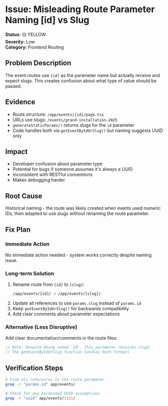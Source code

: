 # Issue: Misleading Route Parameter Naming [id] vs Slug

**Status:** 🟡 YELLOW  
**Severity:** Low  
**Category:** Frontend Routing

## Problem Description
The event routes use `[id]` as the parameter name but actually receive and expect slugs. This creates confusion about what type of value should be passed.

## Evidence
- Route structure: `/app/events/[id]/page.tsx`
- URLs use slugs: `/events/grand-installation-2025`
- `generateStaticParams()` returns slugs for the `id` parameter
- Code handles both via `getEventByIdOrSlug()` but naming suggests UUID only

## Impact
- Developer confusion about parameter type
- Potential for bugs if someone assumes it's always a UUID
- Inconsistent with RESTful conventions
- Makes debugging harder

## Root Cause
Historical naming - the route was likely created when events used numeric IDs, then adapted to use slugs without renaming the route parameter.

## Fix Plan

### Immediate Action
No immediate action needed - system works correctly despite naming issue.

### Long-term Solution
1. Rename route from `[id]` to `[slug]`:
   ```
   /app/events/[id]/ → /app/events/[slug]/
   ```
2. Update all references to use `params.slug` instead of `params.id`
3. Keep `getEventByIdOrSlug()` for backwards compatibility
4. Add clear comments about parameter expectations

### Alternative (Less Disruptive)
Add clear documentation/comments in the route files:
```typescript
// Note: Despite being named 'id', this parameter receives slugs
// The getEventByIdOrSlug function handles both formats
```

## Verification Steps
```bash
# Find all references to the route parameter
grep -r "params.id" app/events/

# Check for any hardcoded UUID assumptions
grep -r "uuid" app/events/[id]/
```